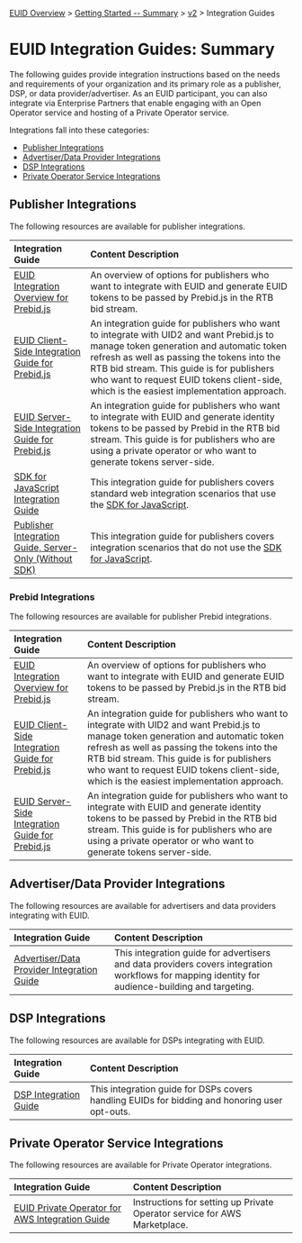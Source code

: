 [EUID Overview](../../../README.md) > [Getting Started -- Summary](../getting-started/gs-summary.md) > [v2](../summary-doc-v2.md) > Integration Guides

# EUID Integration Guides: Summary

The following guides provide integration instructions based on the needs and requirements of your organization and its primary role as a publisher, DSP, or data provider/advertiser. As an EUID participant, you can also integrate via Enterprise Partners that enable engaging with an Open Operator service and hosting of a Private Operator service.

Integrations fall into these categories:

- [Publisher Integrations](#publisher-integrations)
- [Advertiser/Data Provider Integrations](#advertiserdata-provider-integrations)
- [DSP Integrations](#dsp-integrations)
- [Private Operator Service Integrations](#private-operator-service-integrations)

## Publisher Integrations

The following resources are available for publisher integrations.

<!-- :::tip
For a detailed summary of web integration options, see [Web Integration Overview](../guides/integration-options-publisher-web.md).
::: -->

| Integration Guide | Content Description |
| :--- | :--- |
| [EUID Integration Overview for Prebid.js](integration-prebid.md) | An overview of options for publishers who want to integrate with EUID and generate EUID tokens to be passed by Prebid.js in the RTB bid stream. |
| [EUID Client-Side Integration Guide for Prebid.js](integration-prebid-client-side.md) | An integration guide for publishers who want to integrate with UID2 and want Prebid.js to manage token generation and automatic token refresh as well as passing the tokens into the RTB bid stream. This guide is for publishers who want to request EUID tokens client-side, which is the easiest implementation approach. |
| [EUID Server-Side Integration Guide for Prebid.js](integration-prebid-server-side.md) | An integration guide for publishers who want to integrate with EUID and generate identity tokens to be passed by Prebid in the RTB bid stream. This guide is for publishers who are using a private operator or who want to generate tokens server-side. |
| [SDK for JavaScript Integration Guide](publisher-client-side.md) | This integration guide for publishers covers standard web integration scenarios that use the [SDK for JavaScript](../sdks/client-side-identity.md). |
| [Publisher Integration Guide, Server-Only (Without SDK)](custom-publisher-integration.md) | This integration guide for publishers covers integration scenarios that do not use the [SDK for JavaScript](../sdks/client-side-identity.md). |

### Prebid Integrations

The following resources are available for publisher Prebid integrations.

| Integration Guide | Content Description |
| :--- | :--- |
| [EUID Integration Overview for Prebid.js](integration-prebid.md) | An overview of options for publishers who want to integrate with EUID and generate EUID tokens to be passed by Prebid.js in the RTB bid stream. |
| [EUID Client-Side Integration Guide for Prebid.js](integration-prebid-client-side.md) | An integration guide for publishers who want to integrate with UID2 and want Prebid.js to manage token generation and automatic token refresh as well as passing the tokens into the RTB bid stream. This guide is for publishers who want to request EUID tokens client-side, which is the easiest implementation approach. |
| [EUID Server-Side Integration Guide for Prebid.js](integration-prebid-server-side.md) | An integration guide for publishers who want to integrate with EUID and generate identity tokens to be passed by Prebid in the RTB bid stream. This guide is for publishers who are using a private operator or who want to generate tokens server-side. |

## Advertiser/Data Provider Integrations

The following resources are available for advertisers and data providers integrating with EUID.

| Integration Guide | Content Description |
| :--- | :--- |
| [Advertiser/Data Provider Integration Guide](advertiser-dataprovider-guide.md) | This integration guide for advertisers and data providers covers integration workflows for mapping identity for audience-building and targeting. |

## DSP Integrations

The following resources are available for DSPs integrating with EUID.

| Integration Guide | Content Description |
| :--- | :--- |
| [DSP Integration Guide](dsp-guide.md) | This integration guide for DSPs covers handling EUIDs for bidding and honoring user opt-outs. |

## Private Operator Service Integrations

The following resources are available for Private Operator integrations.
 
| Integration Guide | Content Description |
| :--- | :--- |
| [EUID Private Operator for AWS Integration Guide](operator-guide-aws-marketplace.md) | Instructions for setting up Private Operator service for AWS Marketplace. |